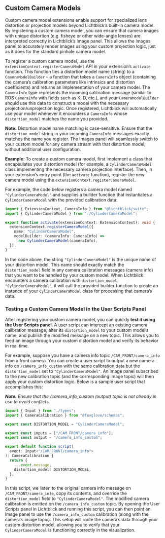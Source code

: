 ## Custom Camera Models

Custom camera model extensions enable support for specialized lens distortion or projection models beyond Lichtblick’s built-in camera model. By registering a custom camera model, you can ensure that camera images with unique distortion (e.g. fisheye or other wide-angle lenses) are interpreted correctly in Lichtblick’s Image panel. This allows the Images panel to accurately render images using your custom projection logic, just as it does for the standard pinhole camera model.

To register a custom camera model, use the `extensionContext.registerCameraModel` API in your extension’s `activate` function. This function ties a distortion model name (string) to a `CameraModelBuilder` – a function that takes a `CameraInfo` object (containing the camera’s calibration parameters like intrinsics and distortion coefficients) and returns an implementation of your camera model. The `CameraInfo` type represents the incoming calibration message (similar to ROS `CameraInfo` with fields such as K, D, etc.), and your `CameraModelBuilder` should use this data to construct a model with the necessary projection/unprojection logic. Once registered, Lichtblick will automatically use your model whenever it encounters a `CameraInfo` whose `distortion_model` matches the name you provided.

**Note:** Distortion model name matching is case-sensitive. Ensure that the `distortion_model` string in your incoming `CameraInfo` messages exactly matches the name you register. The Images panel will seamlessly switch to your custom model for any camera stream with that distortion model, without additional user configuration.

**Example:** To create a custom camera model, first implement a class that encapsulates your distortion model (for example, a `CylinderCameraModel` class implementing the necessary camera projection interface). Then, in your extension’s entry point (the `activate` function), register the new camera model using the `extensionContext.registerCameraModel`.

For example, the code below registers a camera model named `"CylinderCameraModel"` and supplies a builder function that instantiates a `CylinderCameraModel` with the provided calibration data:

```typescript
import { ExtensionContext, CameraInfo } from "@lichtblick/suite";
import { CylinderCameraModel } from "./CylinderCameraModel";

export function activate(extensionContext: ExtensionContext): void {
  extensionContext.registerCameraModel({
    name: "CylinderCameraModel",
    modelBuilder: (cameraInfo: CameraInfo) =>
      new CylinderCameraModel(cameraInfo),
  });
}
```

In the code above, the string `"CylinderCameraModel"` is the unique name of your distortion model. This name should exactly match the `distortion_model` field in any camera calibration messages (camera info) that you want to be handled by your custom model. When Lichtblick encounters a camera calibration with `distortion_model: "CylinderCameraModel"`, it will call the provided builder function to create an instance of your `CylinderCameraModel` class for processing that camera’s data.

### Testing a Custom Camera Model in the User Scripts Panel

After registering your custom camera model, you can quickly **test it using the User Scripts panel**. A user script can intercept an existing camera calibration message, alter its `distortion_model` to your custom model’s name, and publish the modified message on a new topic. This allows you to feed an image through your custom distortion model and verify its behavior in real time.

For example, suppose you have a camera info topic `/CAM_FRONT/camera_info` from a front camera. You can create a user script to output a new camera info on `/camera_info_custom` with the same calibration data but the `distortion_model` set to `"CylinderCameraModel"`. An image panel subscribed to the new calibration topic (and the corresponding image topic) will then apply your custom distortion logic. Below is a sample user script that accomplishes this:

_**Note:** Ensure that the /camera_info_custom (output) topic is not already in use to avoid conflicts._

```typescript
import { Input } from "./types";
import { CameraCalibration } from "@foxglove/schemas";

export const DISTORTION_MODEL = "CylinderCameraModel";

export const inputs = ["/CAM_FRONT/camera_info"];
export const output = "/camera_info_custom";

export default function script(
  event: Input<"/CAM_FRONT/camera_info">
): CameraCalibration {
  return {
    ...event.message,
    distortion_model: DISTORTION_MODEL,
  };
}
```

In this script, we listen to the original camera info message on `/CAM_FRONT/camera_info`, copy its contents, and override the `distortion_model` field to `"CylinderCameraModel"`. The modified camera calibration is emitted on the `/camera_info_custom` topic. By opening the User Scripts panel in Lichtblick and running this script, you can then point an Image panel to use the `/camera_info_custom` calibration (along with the camera’s image topic). This setup will route the camera’s data through your custom distortion model, allowing you to verify that your `CylinderCameraModel` is functioning correctly in the visualization.

